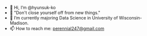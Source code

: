 - 👋 Hi, I’m @hyunsuk-ko
- 👀 "Don't close yourself off from new things."
- 🌱 I’m currently majoring Data Science in University of Wisconsin-Madison.
- 📫 How to reach me: perennial247@gmail.com 

<!---
hyunsuk-ko/hyunsuk-ko is a ✨ special ✨ repository because its `README.md` (this file) appears on your GitHub profile.
You can click the Preview link to take a look at your changes.
--->

